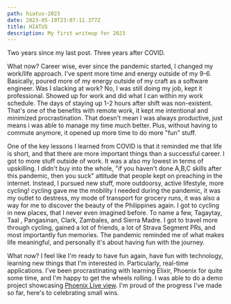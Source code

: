 ```yaml
---
path: hiatus-2023
date: 2023-05-19T23:07:11.377Z
title: HIATUS
description: My first writeup for 2023
---
```

T﻿wo years since my last post. Three years after COVID. 

W﻿hat now? Career wise, ever since the pandemic started, I changed my work/life approach. I've spent more time and energy outside of my 9-6. Basically, poured more of my energy outside of my craft as a software engineer. Was I slacking at work? No, I was still doing my job, kept it professional. Showed up for work and did what I can within my work schedule. The days of staying up 1-2 hours after shift was non-existent. That's one of the benefits with remote work, it kept me intentional and minimized procrastination. That doesn't mean I was always productive, just means i was able to manage my time much better. Plus, without having to commute anymore, it opened up more time to do more "fun" stuff.

O﻿ne of the key lessons I learned from COVID is that it reminded me that life is short, and that there are more important things than a successful career. I got to more stuff outside of work. It was a also my lowest in terms of upskilling. I didn't buy into the whole, "if you haven't done A,B,C skills after this pandemic, then you suck" attitude that people kept on preaching in the internet.  I﻿nstead, I pursued new stuff, more outdoorsy, active lifestyle, more cycling! cycling gave me the mobility I needed during the pandemic, it was my outlet to destress, my mode of transport for grocery runs, it was also a way for me to discover the beauty of the Philippines again. I got to cycling in new places, that I never even imagined before. To name a few, Tagaytay, Taal , Pangasinan, Clark, Zambales,  and Sierra Madre. I got to travel more through cycling, gained a lot of friends, a lot of Strava Segment PRs, and most importantly fun memories.  The pandemic reminded me of what makes life meaningful, and personally it's about having fun with the journey.



W﻿hat now? I feel like I'm ready to have fun again, have fun with technology, learning new things that I'm interested in. Particularly, real-time applications. I﻿'ve been procrastinating with learning Elixir, Phoenix for quite some time, and I'm happy to get the wheels rolling. I was able to do a demo project showcasing [Phoenix Live view](https://github.com/sbpipb/phoenix_fund). I'm proud of the progress I've made so far, here's to celebrating small wins.